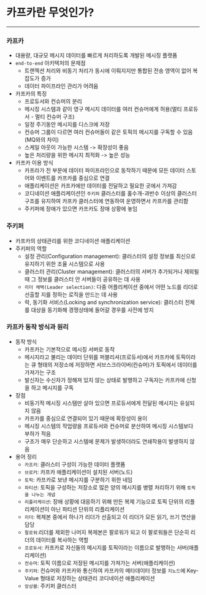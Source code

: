 
# 카프카란 무엇인가?

<hr>

### 카프카
* 대용량, 대규모 메시지 데이터를 빠르게 처리하도록 개발된 메시징 플랫폼
* `end-to-end` 아키텍처의 문제점
  * 트랜젝션 처리와 비동기 처리가 동시에 이뤄지지만 통합된 전송 영역이 없어 복잡도가 증가
  * 데이터 파이프라인 관리가 어려움
* 카프카의 특징
  * 프로듀서와 컨슈머의 분리
  * 메시징 시스템과 같이 영구 메시지 데이터를 여러 컨슈머에게 허용(멀티 프로듀서 - 멀티 컨슈머 구조)
  * 일정 주기동안 메시지를 디스크에 저장
  * 컨슈머 그룹이 다르면 여러 컨슈머들이 같은 토픽의 메시지를 구독할 수 있음(MQ와의 차이)
  * 스케일 아웃이 가능한 시스템 -> 확장성이 좋음
  * 높은 처리량을 위한 메시지 최적화 -> 높은 성능
* 카프카 이용 방식
  * 카프라가 전 부문에 데이터 파이프라인으로 동작하기 때문에 모든 데이터 스토어와 이벤트를 카프카를 중심으로 연결
  * 애플리케이션은 카프카에만 데이터를 전달하고 필요한 곳에서 가져감
  * 코디네이션 애플리케이션인 `주키퍼` 클러스터를 홀수개-과반수 이상의 클러스터 구조를 유지하여 카프카 클러스터에 연동하여 운영하면서 카프카를 관리함
  * 주키퍼에 장애가 있으면 카프카도 장애 상황에 놓임

### 주키퍼
* 카프카의 상태관리를 위한 코디네이션 애플리케이션
* 주키퍼의 역할
  * 설정 관리(Configuration management): 클러스터의 설정 정보를 최신으로 유지하기 위한 조율 시스템으로 사용
  * 클러스터 관리(Cluster management): 클러스터의 서버가 추가되거나 제외될 때 그 정보를 클러스터 안 서버들이 공유하는 데 사용
  * `리더 채택(Leader selection)`: 다중 어플리케이션 중에서 어떤 노드를 리더로 선출할 지를 정하는 로직을 만드는 데 사용
  * 락, 동기화 서비스(Locking and synchronization service): 클러스터 전체를 대상을 동기화해 경쟁상태에 들어갈 경우를 사전에 방지


### 카프카 동작 방식과 원리
* 동작 방식
  * 카프카는 기본적으로 메시징 서버로 동작
  * 메시지라고 불리는 데이터 단위를 퍼블리셔(프로듀서)에서 카프카에 토픽이라는 큐 형태의 저장소에 저장하면 서브스크라이버(컨슈머)가 토픽에서 데이터를 가져가는 구조
  * 발신자는 수신자가 정해져 있지 않는 상태로 발행하고 구독자는 카프카에 신청을 하고 메시지를 구독
* 장점
  * 비동기적 메시징 시스템만 살아 있으면 프로듀서에게 전달된 메시지는 유실되지 않음
  * 카프카를 중심으로 연결되어 있기 때문에 확장성이 용이
  * 메시징 시스템의 작업량을 프로듀서와 컨슈머로 분산하여 메시징 시스템보다 부하가 적음
  * 구조가 매우 단순하고 시스템에 문제가 발생하더라도 연쇄작용이 발생하지 않음
* 용어 정리
  * `카프카`: 클러스터 구성이 가능한 데이터 플랫폼
  * `브로커`: 카프카 애플리케이션이 설치된 서버(노드)
  * `토픽`: 카프카로 보낸 메시지를 구분하기 위한 네임
  * `파티션`: 토픽을 구성하는 저장소로 많은 양의 메시지를 병렬 처리하기 위해 `토픽을 나누는 개념`
  * `리플리케이션`: 장애 상황에 대응하기 위해 만든 복제 기능으로 토픽 단위의 리플리케이션이 아닌 파티션 단위의 리플리케이션
  * `리더`: 복제본 중에서 하나가 리더가 선출되고 이 리더가 모든 읽기, 쓰기 연산을 담당
  * `팔로워`:리더를 제외한 나머지 복제본은 팔로워가 되고 이 팔로워들은 단순히 리더의 데이터를 복사하는 역할
  * `프로듀서`: 카프카로 자신들의 메시지를 토픽이라는 이름으로 발행하는 서버(애플리케이션)
  * `컨슈머`: 토픽 이름으로 저장된 메시지를 가져가는 서버(애플리케이션)
  * `주키퍼`: 컨슈머와 카프카와 통신하여 카프카의 메타데이터 정보를 `지노드`에 Key-Value 형태로 저장하는 상태관리 코디네이션 애플리케이션
  * `앙상블`: 주키퍼 클러스터
